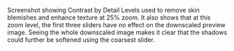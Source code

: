 Screenshot showing Contrast by Detail Levels used to remove skin
blemishes and enhance texture at 25% zoom. It also shows that at this
zoom level, the first three sliders have no effect on the downscaled
preview image. Seeing the whole downscaled image makes it clear that the
shadows could further be softened using the coarsest slider.